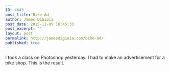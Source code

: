 ```yaml
---
ID: 4643
post_title: Bike Ad
author: James DiGioia
post_date: 2015-11-09 10:45:33
post_excerpt: ""
layout: post
permalink: http://jamesdigioia.com/bike-ad/
published: true
---
```

I took a class on Photoshop yesterday. I had to make an advertisement for a bike shop. This is the result.